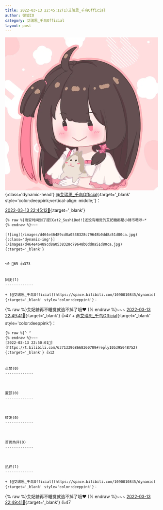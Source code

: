 ```yaml
---
title: 2022-03-13 22:45:12(1)艾瑞思_千鸟Official
author: 御坂IO
category: 艾瑞思_千鸟Official
layout: post
---
```


![img](/images/7e08840c56f251de28bdf766b647bd5fe9a5d50a.jpg){:class='dynamic-head'}
[@艾瑞思_千鸟Official](https://space.bilibili.com/1090010845/dynamic){:target='_blank' style='color:deeppink;vertical-align: middle;'}：

[2022-03-13 22:45:12🔗](https://t.bilibili.com/637133968668360709){:target='_blank'}

~~~
{% raw %}晚安时间到了捏[Cat2_SushiBed!]还没有睡觉的艾妃糖都是小铸币嗯哼~*
{% endraw %}~~~

[![img](/images/d464e46489cd8a0538328c79648b0dd8a51d80ca.jpg){:class='dynamic-img'}](/images/d464e46489cd8a0538328c79648b0dd8a51d80ca.jpg){:target='_blank'}


↪️0 💬65 👍373


回复(1)
-------------

+ [@艾瑞思_千鸟Official](https://space.bilibili.com/1090010845/dynamic){:target='_blank' style='color:deeppink'}：
~~~
{% raw %}艾妃糖再不睡觉就逃不掉了哦❤️
{% endraw %}~~~
[2022-03-13 22:49:41🔗](https://t.bilibili.com/637133968668360709#reply105394984240){:target='_blank'} 👍47
    + [@艾瑞思_千鸟Official](https://space.bilibili.com/1090010845/dynamic){:target='_blank' style='color:deeppink'}：
~~~
{% raw %}^ ^
{% endraw %}~~~
[2022-03-13 22:50:01🔗](https://t.bilibili.com/637133968668360709#reply105395048752){:target='_blank'} 👍12


点赞(0)
-------------



置顶(0)
-------------



转发(0)
-------------



首页热评(0)
-------------



热评(1)
-------------

+ [@艾瑞思_千鸟Official](https://space.bilibili.com/1090010845/dynamic){:target='_blank' style='color:deeppink'}：
~~~
{% raw %}艾妃糖再不睡觉就逃不掉了哦❤️
{% endraw %}~~~
[2022-03-13 22:49:41🔗](https://t.bilibili.com/637133968668360709#reply105394984240){:target='_blank'} 👍47



